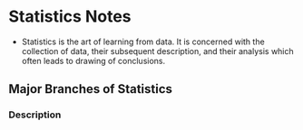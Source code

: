 # Statistics Notes

* Statistics is the art of learning from data. It is concerned with the collection of data, their subsequent description, and their analysis which often leads to drawing of conclusions.

## Major Branches of Statistics

### Description